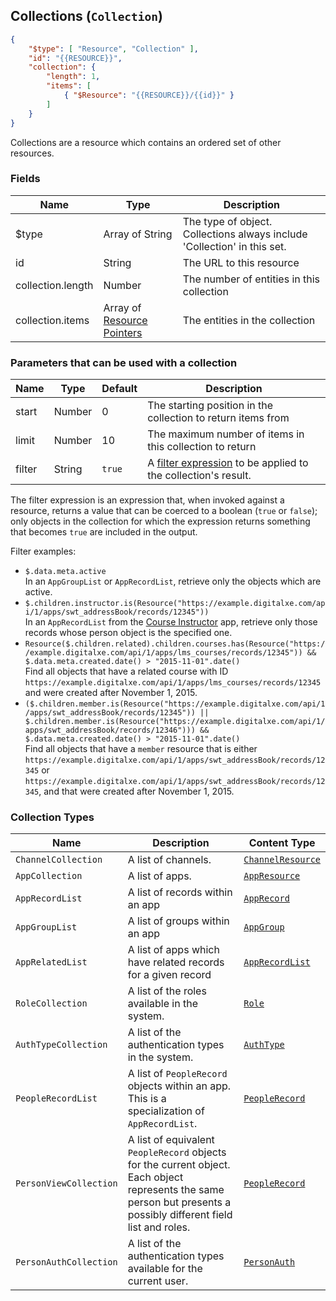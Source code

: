 ## Collections (``Collection``)

```json
{
	"$type": [ "Resource", "Collection" ],
	"id": "{{RESOURCE}}",
	"collection": {
		"length": 1,
		"items": [
			{ "$Resource": "{{RESOURCE}}/{{id}}" }
		]
	}
}
```

Collections are a resource which contains an ordered set of other resources.

### Fields

Name | Type | Description
---- | ---- | -----------
$type | Array of String | The type of object. Collections always include 'Collection' in this set.
id | String | The URL to this resource
collection.length | Number | The number of entities in this collection
collection.items | Array of [Resource Pointers](#resource-pointer) | The entities in the collection

### Parameters that can be used with a collection

Name | Type | Default | Description
---- | ---- | ------- | -----------
start | Number | 0 | The starting position in the collection to return items from
limit | Number | 10 | The maximum number of items in this collection to return
filter | String | ``true`` | A [filter expression](#expressions) to be applied to the collection's result.

The filter expression is an expression that, when invoked against a resource, returns a value that can be coerced to a boolean (``true`` or ``false``); only objects
in the collection for which the expression returns something that becomes ``true`` are included in the output.

Filter examples:

* ``$.data.meta.active``<br>
  In an ``AppGroupList`` or ``AppRecordList``, retrieve only the objects which are active.
* ``$.children.instructor.is(Resource("https://example.digitalxe.com/api/1/apps/swt_addressBook/records/12345"))``<br>
  In an ``AppRecordList`` from the [Course Instructor](#course-instructor) app, retrieve only those records whose
  person object is the specified one.
* ``Resource($.children.related).children.courses.has(Resource("https://example.digitalxe.com/api/1/apps/lms_courses/records/12345")) && $.data.meta.created.date() > "2015-11-01".date()``<br>
  Find all objects that have a related course with ID ``https://example.digitalxe.com/api/1/apps/lms_courses/records/12345`` and were created after November 1, 2015.
* ``($.children.member.is(Resource("https://example.digitalxe.com/api/1/apps/swt_addressBook/records/12345")) || $.children.member.is(Resource("https://example.digitalxe.com/api/1/apps/swt_addressBook/records/12346"))) && $.data.meta.created.date() > "2015-11-01".date()``<br>
  Find all objects that have a ``member`` resource that is either ``https://example.digitalxe.com/api/1/apps/swt_addressBook/records/12345`` or
  ``https://example.digitalxe.com/api/1/apps/swt_addressBook/records/12345``, and that were created after November 1, 2015.
  
### Collection Types

Name | Description | Content Type
---- | ----------- | ------------
``ChannelCollection`` | A list of channels. | [``ChannelResource``](#channel-channelresource)
``AppCollection`` | A list of apps. | [``AppResource``](#app-appresource)
``AppRecordList`` | A list of records within an app | [``AppRecord``](#record-apprecord)
``AppGroupList`` | A list of groups within an app | [``AppGroup``](#group-appgroup)
``AppRelatedList`` | A list of apps which have related records for a given record | [``AppRecordList``](#collection-types)
``RoleCollection`` | A list of the roles available in the system. | [``Role``](#role-role)
``AuthTypeCollection`` | A list of the authentication types in the system. | [``AuthType``](#authentication-type-authtype)
``PeopleRecordList`` | A list of ``PeopleRecord`` objects within an app. This is a specialization of ``AppRecordList``. | [ ``PeopleRecord``](#person-peoplerecord)
``PersonViewCollection`` | A list of equivalent ``PeopleRecord`` objects for the current object. Each object represents the same person but presents a possibly different field list and roles. | [``PeopleRecord``](#person-peoplerecord)
``PersonAuthCollection`` | A list of the authentication types available for the current user. | [``PersonAuth``](#person-authentication-personauth)
